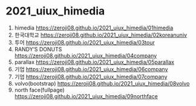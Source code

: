 # 2021_uiux_himedia
1. himedia https://zeroji08.github.io/2021_uiux_himedia/01himedia
1. 한국대학교 https://zeroji08.github.io/2021_uiux_himedia/02koreanuniv
1. 투어 https://zeroji08.github.io/2021_uiux_himedia/03tour
1. RANDY’S DONUTS https://zeroji08.github.io/2021_uiux_himedia/04company
1. parallax https://zeroji08.github.io/2021_uiux_himedia/05parallax
1. 기업 https://zeroji08.github.io/2021_uiux_himedia/06company
1. 기업 https://zeroji08.github.io/2021_uiux_himedia/07company
1. volvo(bootstrap) https://zeroji08.github.io/2021_uiux_himedia/08volvo
1. north face(fullpage) https://zeroji08.github.io/2021_uiux_himedia/09northface
